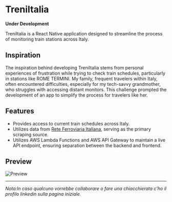 # TreniItalia

**Under Development**

TreniItalia is a React Native application designed to streamline the process of monitoring train stations across Italy.

## Inspiration

The inspiration behind developing TreniItalia stems from personal experiences of frustration while trying to check train schedules, particularly in stations like ROME TERMINI. My family, frequent travelers within Italy, often encountered difficulties, especially for my tech-savvy grandmother, who struggles with accessing distant monitors. This challenge prompted the development of an app to simplify the process for travelers like her.

## Features

- Provides access to current train schedules across Italy.
- Utilizes data from [Rete Ferroviaria Italiana](https://www.rfi.it/en/stations/station-page/quality-services/Public-information/Live-departures-Arrivals-Monitor.html), serving as the primary scraping source.
- Utilizes AWS Lambda Functions and AWS API Gateway to maintain a live API endpoint, ensuring separation between the backend and frontend.

## Preview

![Preview](https://github.com/Hmarkov/treniitalia/blob/main/gifs/firstdraft.gif)

---



*Nota:In caso qualcuno vorrebbe collaborare o fare una chiacchierata c'ho il profilo linkedin sulla pagina iniziale.*